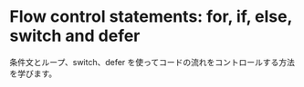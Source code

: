 # Flow control statements: for, if, else, switch and defer

条件文とループ、switch、defer を使ってコードの流れをコントロールする方法を学びます。
